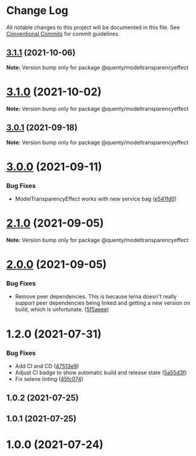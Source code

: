 # Change Log

All notable changes to this project will be documented in this file.
See [Conventional Commits](https://conventionalcommits.org) for commit guidelines.

## [3.1.1](https://github.com/Quenty/NevermoreEngine/compare/@quenty/modeltransparencyeffect@3.1.0...@quenty/modeltransparencyeffect@3.1.1) (2021-10-06)

**Note:** Version bump only for package @quenty/modeltransparencyeffect





# [3.1.0](https://github.com/Quenty/NevermoreEngine/compare/@quenty/modeltransparencyeffect@3.0.1...@quenty/modeltransparencyeffect@3.1.0) (2021-10-02)

**Note:** Version bump only for package @quenty/modeltransparencyeffect





## [3.0.1](https://github.com/Quenty/NevermoreEngine/compare/@quenty/modeltransparencyeffect@3.0.0...@quenty/modeltransparencyeffect@3.0.1) (2021-09-18)

**Note:** Version bump only for package @quenty/modeltransparencyeffect





# [3.0.0](https://github.com/Quenty/NevermoreEngine/compare/@quenty/modeltransparencyeffect@2.1.0...@quenty/modeltransparencyeffect@3.0.0) (2021-09-11)


### Bug Fixes

* ModelTransparencyEffect works with new service bag ([e541fd0](https://github.com/Quenty/NevermoreEngine/commit/e541fd034d3a714156bc42d50baa4c7b1ee775b1))





# [2.1.0](https://github.com/Quenty/NevermoreEngine/compare/@quenty/modeltransparencyeffect@2.0.0...@quenty/modeltransparencyeffect@2.1.0) (2021-09-05)

**Note:** Version bump only for package @quenty/modeltransparencyeffect





# [2.0.0](https://github.com/Quenty/NevermoreEngine/compare/@quenty/modeltransparencyeffect@1.2.0...@quenty/modeltransparencyeffect@2.0.0) (2021-09-05)


### Bug Fixes

* Remove peer dependencies. This is because lerna doesn't really support peer dependencies being linked and getting a new version on build, which is unfortunate. ([5f5aeee](https://github.com/Quenty/NevermoreEngine/commit/5f5aeeea8de9975435309e53679f0ef7064f9dd0))





# 1.2.0 (2021-07-31)


### Bug Fixes

* Add CI and CD ([47513e9](https://github.com/Quenty/NevermoreEngine/commit/47513e9b568162707534af132396dd8756947dd3))
* Adjust CI badge to show automatic build and release state ([5a55d3f](https://github.com/Quenty/NevermoreEngine/commit/5a55d3f19bf8d66a760d67da9b56ed47fab74656))
* Fix selene linting ([45fc074](https://github.com/Quenty/NevermoreEngine/commit/45fc07489ee59127ac6582689f19a0e87c1e5b5a))



## 1.0.2 (2021-07-25)



## 1.0.1 (2021-07-25)



# 1.0.0 (2021-07-24)

